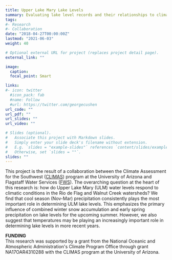 ```yaml
---
title: Upper Lake Mary Lake Levels
summary: Evaluating lake level records and their relationships to climate variables
tags:
#- Research
#- Collaboration 
date: "2018-04-27T00:00:00Z"
lastmod: "2021-06-03"
weight: 40

# Optional external URL for project (replaces project detail page).
external_link: ""

image:
  caption: 
  focal_point: Smart

links:
#- icon: twitter
  #icon_pack: fab
  #name: Follow
  #url: https://twitter.com/georgecushen
url_code: ""
url_pdf: ""
url_slides: ""
url_video: ""

# Slides (optional).
#   Associate this project with Markdown slides.
#   Simply enter your slide deck's filename without extension.
#   E.g. `slides = "example-slides"` references `content/slides/example-slides.md`.
#   Otherwise, set `slides = ""`.
slides: ""
---
```


This project is the result of a collaboration between the Climate Assessment for the Southwest ([CLIMAS](https://climas.arizona.edu/)) program at the University of Arizona and Flagstaff Water Services ([FWS](https://www.flagstaff.az.gov/1275/Water-Services)). The overarching question at the heart of this research is: how do Upper Lake Mary (ULM) water levels respond to climatic conditions in the Rio de Flag and Walnut Creek watersheds? We find that cool season (Nov-Mar) precipitation consistently plays the most important role in determining ULM lake levels. This emphasizes the primary influence of combined winter snow accumulation and early spring precipitation on lake levels for the upcoming summer. However, we also suggest that temperatures may be playing an increasingly important role in determining lake levels in more recent years. 

**FUNDING**\
This research was supported by a grant from the National Oceanic and Atmospheric Administration's Climate Program Office through grant NA17OAR4310288 with the CLIMAS program at the University of Arizona.